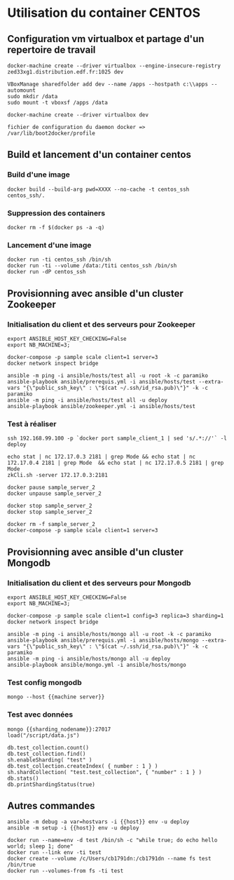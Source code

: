 # Utilisation du container CENTOS

## Configuration vm virtualbox et partage d'un repertoire de travail

```
docker-machine create --driver virtualbox --engine-insecure-registry zed33xg1.distribution.edf.fr:1025 dev

VBoxManage sharedfolder add dev --name /apps --hostpath c:\\apps --automount
sudo mkdir /data
sudo mount -t vboxsf /apps /data

docker-machine create --driver virtualbox dev

fichier de configuration du daemon docker => /var/lib/boot2docker/profile
```

## Build et lancement d'un container centos

### Build d'une image
```
docker build --build-arg pwd=XXXX --no-cache -t centos_ssh centos_ssh/.
```

### Suppression des containers
```
docker rm -f $(docker ps -a -q)
```

### Lancement d'une image
```
docker run -ti centos_ssh /bin/sh
docker run -ti --volume /data:/titi centos_ssh /bin/sh
docker run -dP centos_ssh
```


## Provisionning avec ansible d'un cluster Zookeeper

### Initialisation du client et des serveurs pour Zookeeper
```
export ANSIBLE_HOST_KEY_CHECKING=False
export NB_MACHINE=3;

docker-compose -p sample scale client=1 server=3
docker network inspect bridge

ansible -m ping -i ansible/hosts/test all -u root -k -c paramiko
ansible-playbook ansible/prerequis.yml -i ansible/hosts/test --extra-vars "{\"public_ssh_key\" : \"$(cat ~/.ssh/id_rsa.pub)\"}" -k -c paramiko
ansible -m ping -i ansible/hosts/test all -u deploy
ansible-playbook ansible/zookeeper.yml -i ansible/hosts/test
```

### Test à réaliser
```
ssh 192.168.99.100 -p `docker port sample_client_1 | sed 's/.*://'` -l deploy

echo stat | nc 172.17.0.3 2181 | grep Mode && echo stat | nc 172.17.0.4 2181 | grep Mode  && echo stat | nc 172.17.0.5 2181 | grep Mode
zkCli.sh -server 172.17.0.3:2181

docker pause sample_server_2
docker unpause sample_server_2

docker stop sample_server_2
docker stop sample_server_2

docker rm -f sample_server_2
docker-compose -p sample scale client=1 server=3
```

## Provisionning avec ansible d'un cluster Mongodb

### Initialisation du client et des serveurs pour Mongodb
```
export ANSIBLE_HOST_KEY_CHECKING=False
export NB_MACHINE=3;

docker-compose -p sample scale client=1 config=3 replica=3 sharding=1
docker network inspect bridge

ansible -m ping -i ansible/hosts/mongo all -u root -k -c paramiko
ansible-playbook ansible/prerequis.yml -i ansible/hosts/mongo --extra-vars "{\"public_ssh_key\" : \"$(cat ~/.ssh/id_rsa.pub)\"}" -k -c paramiko
ansible -m ping -i ansible/hosts/mongo all -u deploy
ansible-playbook ansible/mongo.yml -i ansible/hosts/mongo
```

### Test config mongodb

```
mongo --host {{machine server}}
```

### Test avec données

```
mongo {{sharding_nodename}}:27017
load("/script/data.js")

db.test_collection.count()
db.test_collection.find()
sh.enableSharding( "test" )
db.test_collection.createIndex( { number : 1 } )
sh.shardCollection( "test.test_collection", { "number" : 1 } )
db.stats()
db.printShardingStatus(true)
```

## Autres commandes

```
ansible -m debug -a var=hostvars -i {{host}} env -u deploy
ansible -m setup -i {{host}} env -u deploy

docker run --name=env -d test /bin/sh -c "while true; do echo hello world; sleep 1; done"
docker run --link env -ti test
docker create --volume /c/Users/cb1791dn:/cb1791dn --name fs test /bin/true
docker run --volumes-from fs -ti test
```
